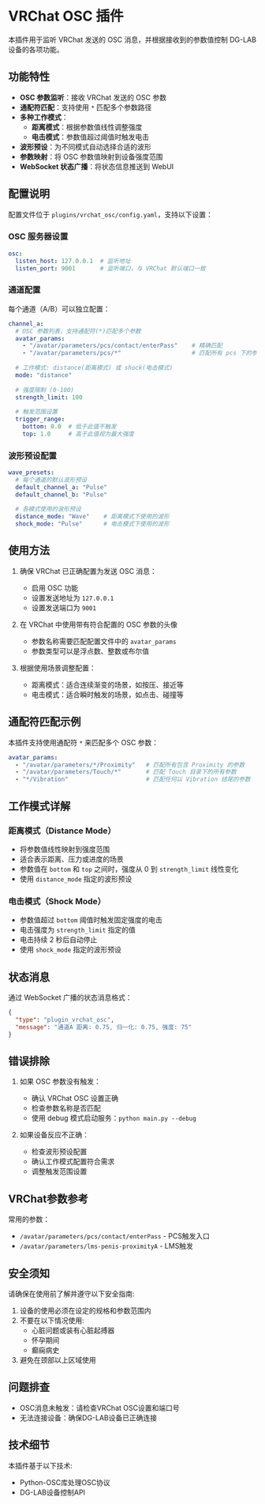 # VRChat OSC 插件

本插件用于监听 VRChat 发送的 OSC 消息，并根据接收到的参数值控制 DG-LAB 设备的各项功能。

## 功能特性

- **OSC 参数监听**：接收 VRChat 发送的 OSC 参数
- **通配符匹配**：支持使用 `*` 匹配多个参数路径
- **多种工作模式**：
  - **距离模式**：根据参数值线性调整强度
  - **电击模式**：参数值超过阈值时触发电击
- **波形预设**：为不同模式自动选择合适的波形
- **参数映射**：将 OSC 参数值映射到设备强度范围
- **WebSocket 状态广播**：将状态信息推送到 WebUI

## 配置说明

配置文件位于 `plugins/vrchat_osc/config.yaml`，支持以下设置：

### OSC 服务器设置

```yaml
osc:
  listen_host: 127.0.0.1  # 监听地址
  listen_port: 9001       # 监听端口，与 VRChat 默认端口一致
```

### 通道配置

每个通道（A/B）可以独立配置：

```yaml
channel_a:
  # OSC 参数列表，支持通配符(*)匹配多个参数
  avatar_params:
    - "/avatar/parameters/pcs/contact/enterPass"    # 精确匹配
    - "/avatar/parameters/pcs/*"                    # 匹配所有 pcs 下的参数
  
  # 工作模式: distance(距离模式) 或 shock(电击模式)
  mode: "distance"
  
  # 强度限制 (0-100)
  strength_limit: 100
  
  # 触发范围设置
  trigger_range:
    bottom: 0.0  # 低于此值不触发
    top: 1.0     # 高于此值视为最大强度
```

### 波形预设配置

```yaml
wave_presets:
  # 每个通道的默认波形预设
  default_channel_a: "Pulse"
  default_channel_b: "Pulse"
  
  # 各模式使用的波形预设
  distance_mode: "Wave"    # 距离模式下使用的波形
  shock_mode: "Pulse"      # 电击模式下使用的波形
```

## 使用方法

1. 确保 VRChat 已正确配置为发送 OSC 消息：
   - 启用 OSC 功能
   - 设置发送地址为 `127.0.0.1`
   - 设置发送端口为 `9001`

2. 在 VRChat 中使用带有符合配置的 OSC 参数的头像
   - 参数名称需要匹配配置文件中的 `avatar_params`
   - 参数类型可以是浮点数、整数或布尔值

3. 根据使用场景调整配置：
   - 距离模式：适合连续渐变的场景，如按压、接近等
   - 电击模式：适合瞬时触发的场景，如点击、碰撞等

## 通配符匹配示例

本插件支持使用通配符 `*` 来匹配多个 OSC 参数：

```yaml
avatar_params:
  - "/avatar/parameters/*/Proximity"   # 匹配所有包含 Proximity 的参数
  - "/avatar/parameters/Touch/*"       # 匹配 Touch 目录下的所有参数
  - "*/Vibration"                      # 匹配任何以 Vibration 结尾的参数
```

## 工作模式详解

### 距离模式（Distance Mode）

- 将参数值线性映射到强度范围
- 适合表示距离、压力或进度的场景
- 参数值在 `bottom` 和 `top` 之间时，强度从 0 到 `strength_limit` 线性变化
- 使用 `distance_mode` 指定的波形预设

### 电击模式（Shock Mode）

- 参数值超过 `bottom` 阈值时触发固定强度的电击
- 电击强度为 `strength_limit` 指定的值
- 电击持续 2 秒后自动停止
- 使用 `shock_mode` 指定的波形预设

## 状态消息

通过 WebSocket 广播的状态消息格式：

```json
{
  "type": "plugin_vrchat_osc",
  "message": "通道A 距离: 0.75, 归一化: 0.75, 强度: 75"
}
```

## 错误排除

1. 如果 OSC 参数没有触发：
   - 确认 VRChat OSC 设置正确
   - 检查参数名称是否匹配
   - 使用 debug 模式启动服务：`python main.py --debug`

2. 如果设备反应不正确：
   - 检查波形预设配置
   - 确认工作模式配置符合需求
   - 调整触发范围设置

## VRChat参数参考

常用的参数：
- `/avatar/parameters/pcs/contact/enterPass` - PCS触发入口
- `/avatar/parameters/lms-penis-proximityA` - LMS触发

## 安全须知

请确保在使用前了解并遵守以下安全指南:

1. 设备的使用必须在设定的规格和参数范围内
2. 不要在以下情况使用:
   - 心脏问题或装有心脏起搏器
   - 怀孕期间
   - 癫痫病史
3. 避免在颈部以上区域使用

## 问题排查

- OSC消息未触发：请检查VRChat OSC设置和端口号
- 无法连接设备：确保DG-LAB设备已正确连接

## 技术细节

本插件基于以下技术:
- Python-OSC库处理OSC协议
- DG-LAB设备控制API 